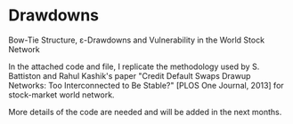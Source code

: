 # Drawdowns
Bow-Tie Structure, ε-Drawdowns and Vulnerability in the World Stock Network

In the attached code and file, I replicate the methodology used by S. Battiston and Rahul Kashik's paper "Credit Default Swaps Drawup Networks: Too Interconnected to Be Stable?" [PLOS One Journal, 2013] for stock-market world network. 

More details of the code are needed and will be added in the next months.
